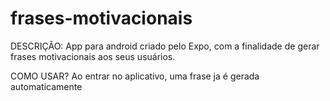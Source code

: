 # frases-motivacionais

DESCRIÇÃO:
App para android criado pelo Expo, com a finalidade de gerar frases motivacionais aos seus usuários.

COMO USAR?
Ao entrar no aplicativo, uma frase ja é gerada automaticamente
